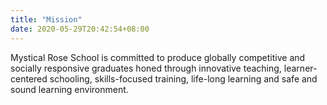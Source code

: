 ```yaml
---
title: "Mission"
date: 2020-05-29T20:42:54+08:00
---
```


Mystical Rose School is committed to produce globally competitive and socially responsive graduates honed through innovative teaching, learner-centered schooling, skills-focused training, life-long learning and safe and sound learning environment.